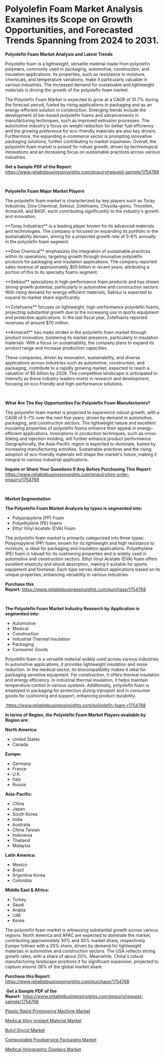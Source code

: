 <p><h1>Polyolefin Foam Market Analysis Examines its Scope on Growth Opportunities, and Forecasted Trends Spanning from 2024 to 2031.</h1></p><p><strong>Polyolefin Foam Market Analysis and Latest Trends</strong></p>
<p><p>Polyolefin foam is a lightweight, versatile material made from polyolefin polymers, commonly used in packaging, automotive, construction, and insulation applications. Its properties, such as resistance to moisture, chemicals, and temperature variations, make it particularly valuable in various industries. The increased demand for sustainable and lightweight materials is driving the growth of the polyolefin foam market.</p><p>The Polyolefin Foam Market is expected to grow at a CAGR of 10.7% during the forecast period, fueled by rising applications in packaging and as an energy-efficient solution in construction. Emerging trends include the development of bio-based polyolefin foams and advancements in manufacturing techniques, such as improved extrusion processes. The automotive industry's focus on weight reduction for better fuel efficiency and the growing preference for eco-friendly materials are also key drivers. Furthermore, the expanding e-commerce sector is prompting innovative packaging solutions, further contributing to market expansion. Overall, the polyolefin foam market is poised for robust growth, driven by technological innovations and an increasing focus on sustainable practices across various industries.</p></p>
<p><strong>Get a Sample PDF of the Report:&nbsp;</strong> <a href="https://www.reliablebusinessinsights.com/enquiry/request-sample/1754768?utm_campaign=1109&utm_medium=2&utm_source=Github&utm_content=ia&utm_term=11112024&utm_id=polyolefin-foam">https://www.reliablebusinessinsights.com/enquiry/request-sample/1754768</a></p>
<p>&nbsp;</p>
<p><strong>Polyolefin Foam Major Market Players</strong></p>
<p><p>The polyolefin foam market is characterized by key players such as Toray Industries, Dow Chemical, Sekisui, Zotefoams, Chiyoda-gomu, Trocellen, Armacell, and BASF, each contributing significantly to the industry's growth and innovation.</p><p>**Toray Industries** is a leading player known for its advanced materials and technologies. The company is focused on expanding its portfolio in the sustainability domain, aiming for a projected growth rate of 5-6% annually in the polyolefin foam segment. </p><p>**Dow Chemical** emphasizes the integration of sustainable practices within its operations, targeting growth through innovative polyolefin products for packaging and insulation applications. The company reported sales revenue of approximately $55 billion in recent years, attributing a portion of this to its specialty foams segment.</p><p>**Sekisui** specializes in high-performance foam products and has shown strong growth potential, particularly in automotive and construction sectors. With rising demand for energy-efficient materials, Sekisui is expected to expand its market share significantly.</p><p>**Zotefoams** focuses on lightweight, high-performance polyolefin foams, projecting substantial growth due to the increasing use in sports equipment and protective applications. In the last fiscal year, Zotefoams reported revenues of around $70 million.</p><p>**Armacell** has made strides in the polyolefin foam market through product innovation, bolstering its market presence, particularly in insulation materials. With a focus on sustainability, the company plans to expand its product range and increase production capacities.</p><p>These companies, driven by innovation, sustainability, and diverse applications across industries such as automotive, construction, and packaging, contribute to a rapidly growing market, expected to reach a valuation of $5 billion by 2028. The competitive landscape is anticipated to intensify as these industry leaders invest in research and development, focusing on eco-friendly and high-performance solutions.</p></p>
<p>&nbsp;</p>
<p><strong>What Are The Key Opportunities For Polyolefin Foam Manufacturers?</strong></p>
<p><p>The polyolefin foam market is projected to experience robust growth, with a CAGR of 5-7% over the next five years, driven by demand in automotive, packaging, and construction sectors. The lightweight nature and excellent insulating properties of polyolefin foams enhance their appeal in energy-efficient applications. Innovations in production techniques, such as cross-linking and injection molding, will further enhance product performance. Geographically, the Asia-Pacific region is expected to dominate, fueled by increasing manufacturing activities. Sustainable practices and the rising adoption of eco-friendly materials will shape the market's future, making it integral to various industrial applications.</p></p>
<p><strong>Inquire or Share Your Questions If Any Before Purchasing This Report:</strong> <a href="https://www.reliablebusinessinsights.com/enquiry/pre-order-enquiry/1754768?utm_campaign=1109&utm_medium=2&utm_source=Github&utm_content=ia&utm_term=11112024&utm_id=polyolefin-foam">https://www.reliablebusinessinsights.com/enquiry/pre-order-enquiry/1754768</a></p>
<p>&nbsp;</p>
<p><strong>Market Segmentation</strong></p>
<p><strong>The Polyolefin Foam Market Analysis by types is segmented into:</strong></p>
<p><ul><li>Polypropylene (PP) Foam</li><li>Polyethylene (PE) foams</li><li>Ethyl Vinyl Acetate (EVA) Foam</li></ul></p>
<p><p>The polyolefin foam market is primarily categorized into three types: Polypropylene (PP) foam, known for its lightweight and high resistance to moisture, is ideal for packaging and insulation applications. Polyethylene (PE) foam is valued for its cushioning properties and is widely used in automotive and construction sectors. Ethyl Vinyl Acetate (EVA) foam offers excellent elasticity and shock absorption, making it suitable for sports equipment and footwear. Each type serves distinct applications based on its unique properties, enhancing versatility in various industries.</p></p>
<p><strong>Purchase this Report:&nbsp;</strong><a href="https://www.reliablebusinessinsights.com/purchase/1754768?utm_campaign=1109&utm_medium=2&utm_source=Github&utm_content=ia&utm_term=11112024&utm_id=polyolefin-foam">https://www.reliablebusinessinsights.com/purchase/1754768</a></p>
<p>&nbsp;</p>
<p><strong>The Polyolefin Foam Market Industry Research by Application is segmented into:</strong></p>
<p><ul><li>Automotive</li><li>Medical</li><li>Construction</li><li>Industrial Thermal Insulation</li><li>Packaging</li><li>Consumer Goods</li></ul></p>
<p><p>Polyolefin foam is a versatile material widely used across various industries. In automotive applications, it provides lightweight insulation and noise reduction. In the medical sector, its biocompatibility makes it ideal for packaging sensitive equipment. For construction, it offers thermal insulation and energy efficiency. In industrial thermal insulation, it helps maintain temperature control in various systems. Additionally, polyolefin foam is employed in packaging for protection during transport and in consumer goods for cushioning and support, enhancing product durability.</p></p>
<p><a href="https://www.reliablebusinessinsights.com/polyolefin-foam-r1754768?utm_campaign=1109&utm_medium=2&utm_source=Github&utm_content=ia&utm_term=11112024&utm_id=polyolefin-foam">&nbsp;https://www.reliablebusinessinsights.com/polyolefin-foam-r1754768</a></p>
<p><strong>In terms of Region, the Polyolefin Foam Market Players available by Region are:</strong></p>
<p>
    <p> <strong> North America: </strong>
        <ul>
            <li>United States</li>
            <li>Canada</li>
        </ul>
        </p> 
    <p> <strong> Europe: </strong>
        <ul>
            <li>Germany</li>
            <li>France</li>
            <li>U.K.</li>
            <li>Italy</li>
            <li>Russia</li>
        </ul>
        </p> 
    <p> <strong> Asia-Pacific: </strong>
        <ul>
            <li>China</li>
            <li>Japan</li>
            <li>South Korea</li>
            <li>India</li>
            <li>Australia</li>
            <li>China Taiwan</li>
            <li>Indonesia</li>
            <li>Thailand</li>
            <li>Malaysia</li>
        </ul>
        </p> 
    <p> <strong> Latin America: </strong>
        <ul>
            <li>Mexico</li>
            <li>Brazil</li>
            <li>Argentina Korea</li>
            <li>Colombia</li>
        </ul>
        </p> 
    <p> <strong> Middle East & Africa: </strong>
        <ul>
            <li>Turkey</li>
            <li>Saudi</li>
            <li>Arabia</li>
            <li>UAE</li>
            <li>Korea</li>
        </ul>
    </p>
    </p>
<p><p>The polyolefin foam market is witnessing substantial growth across various regions. North America and APAC are expected to dominate the market, contributing approximately 30% and 35% market share, respectively. Europe follows with a 25% share, driven by demand for lightweight materials in automotive and construction sectors. The USA reflects strong growth rates, with a share of about 20%. Meanwhile, China's robust manufacturing landscape positions it for significant expansion, projected to capture around 28% of the global market share.</p></p>
<p><strong>Purchase this Report: </strong><a href="https://www.reliablebusinessinsights.com/purchase/1754768?utm_campaign=1109&utm_medium=2&utm_source=Github&utm_content=ia&utm_term=11112024&utm_id=polyolefin-foam">https://www.reliablebusinessinsights.com/purchase/1754768</a></p>
<p>&nbsp;<strong>Get a Sample PDF of the Report:&nbsp;&nbsp;</strong><a href="https://www.reliablebusinessinsights.com/enquiry/request-sample/1754768?utm_campaign=1109&utm_medium=2&utm_source=Github&utm_content=ia&utm_term=11112024&utm_id=polyolefin-foam">https://www.reliablebusinessinsights.com/enquiry/request-sample/1754768</a></p>
<p><strong></strong></p>
<p><p><a href="https://www.linkedin.com/pulse/global-plastic-rapid-prototyping-machine-market-landscape-future-mvdle?utm_campaign=1109&utm_medium=2&utm_source=Github&utm_content=ia&utm_term=11112024&utm_id=polyolefin-foam">Plastic Rapid Prototyping Machine Market</a></p><p><a href="https://issuu.com/reportprime-2/docs/medical-alloy-implant-material-mark_9b1fb286577222?utm_campaign=1109&utm_medium=2&utm_source=Github&utm_content=ia&utm_term=11112024&utm_id=polyolefin-foam">Medical Alloy Implant Material Market</a></p><p><a href="https://github.com/stumpefzclearez/Market-Research-Report-List-1/blob/main/butyl-glycol-market.md?utm_campaign=1109&utm_medium=2&utm_source=Github&utm_content=ia&utm_term=11112024&utm_id=polyolefin-foam">Butyl Glycol Market</a></p><p><a href="https://github.com/seraphinaqist/Market-Research-Report-List-1/blob/main/compostable-foodservice-packaging-market.md?utm_campaign=1109&utm_medium=2&utm_source=Github&utm_content=ia&utm_term=11112024&utm_id=polyolefin-foam">Compostable Foodservice Packaging Market</a></p><p><a href="https://issuu.com/reportprime-2/docs/medical-holographic-displays-market_2f09f1151c395b?utm_campaign=1109&utm_medium=2&utm_source=Github&utm_content=ia&utm_term=11112024&utm_id=polyolefin-foam">Medical Holographic Displays Market</a></p></p>